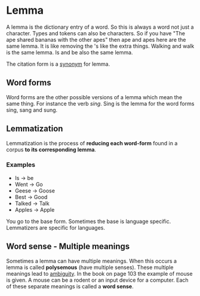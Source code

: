 # Lemma
A lemma is the dictionary entry of a word. So this is always a word not just a character. Types and tokens can also be characters. So if you have "The ape shared bananas with the other apes" then ape and apes here are the same lemma. It is like removing the 's like the extra things. Walking and walk is the same lemma. Is and be also the same lemma.

The citation form is a [synonym](../Languages/Synonyms.md) for lemma. 

## Word forms 
 Word forms are the other possible versions of a lemma which mean the same thing. For instance the verb *sing*. Sing is the lemma for the word forms sing, sang and sung. 

## Lemmatization
Lemmatization is the process of **reducing each word-form** found in a corpus **to its corresponding lemma**.

### Examples
- Is → be  
- Went → Go
- Geese → Goose
- Best → Good
- Talked → Talk
- Apples → Apple

You go to the base form. Sometimes the base is language specific. Lemmatizers are specific for languages. 


## Word sense - Multiple meanings
Sometimes a lemma can have multiple meanings. When this occurs a lemma is called **polysemous** (have multiple senses). These multiple meanings lead to [ambiguity](../Languages/Ambiguity.md). In the book on page 103 the example of mouse is given. A mouse can be a rodent or an input device for a computer.  Each of these separate meanings is called a **word sense**. 